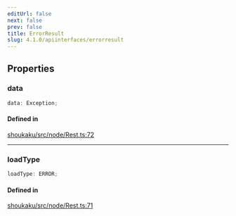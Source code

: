 ```yaml
---
editUrl: false
next: false
prev: false
title: ErrorResult
slug: 4.1.0/apiinterfaces/errorresult
---
```


## Properties

<a id="data" name="data" />

### data

```ts
data: Exception;
```

#### Defined in

[shoukaku/src/node/Rest.ts:72](https://github.com/shipgirlproject/shoukaku/blob/30762f5af6c7b4176e69ee96fa39bc204a7cff21/src/node/Rest.ts#L72)

***

<a id="loadtype" name="loadtype" />

### loadType

```ts
loadType: ERROR;
```

#### Defined in

[shoukaku/src/node/Rest.ts:71](https://github.com/shipgirlproject/shoukaku/blob/30762f5af6c7b4176e69ee96fa39bc204a7cff21/src/node/Rest.ts#L71)
